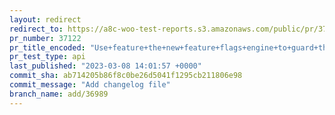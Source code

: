 ```yaml
---
layout: redirect
redirect_to: https://a8c-woo-test-reports.s3.amazonaws.com/public/pr/37122/api/index.html
pr_number: 37122
pr_title_encoded: "Use+feature+the+new+feature+flags+engine+to+guard+the+access+to+the+new+product+blocks+experience"
pr_test_type: api
last_published: "2023-03-08 14:01:57 +0000"
commit_sha: ab714205b86f8c0be26d5041f1295cb211806e98
commit_message: "Add changelog file"
branch_name: add/36989
---
```


